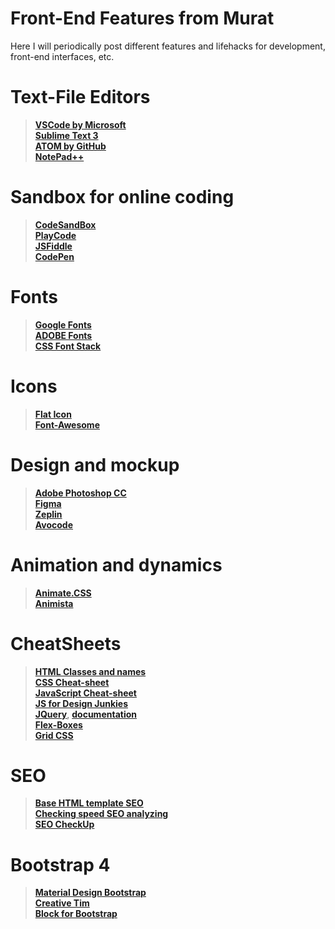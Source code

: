 # Front-End Features from Murat

Here I will periodically post different features and lifehacks for development, front-end interfaces, etc.

# Text-File Editors

>[**VSCode by Microsoft**](https://code.visualstudio.com/Download) <br>
[**Sublime Text  3**](https://www.sublimetext.com/3)<br>
[**ATOM  by GitHub**](http://atom.io)<br>
[**NotePad++**](https://notepad-plus-plus.org/download/v7.6.4.html)<br>


# Sandbox for online coding

>[**CodeSandBox**](https://codesandbox.io/s/)<br>
[**PlayCode**](https://playcode.io/)<br>
[**JSFiddle**](https://jsfiddle.net/)<br>
[**CodePen**](https://codepen.io/pen/tour/welcome/start)<br>

# Fonts
>[**Google Fonts**](https://fonts.google.com)<br>
[**ADOBE Fonts**](https://fonts.adobe.com/fonts)<br>
[**CSS Font Stack**](https://www.cssfontstack.com/)<br>

# Icons
>[**Flat Icon**](https://flaticon.com)<br>
[**Font-Awesome**](https://fontawesome.com/icons)<br> 


# Design and mockup 

>[**Adobe Photoshop CC**](https://www.adobe.com/products/photoshop/free-trial-download.html)<br>
[**Figma**](http://figma.com/)<br>
[**Zeplin**](http://zeplin.io/)<br>
[**Avocode**](https://avocode.com)<br>
# Animation and  dynamics

>[**Animate.CSS**](https://daneden.github.io/animate.css/)<br>
[**Animista**](http://animista.net/)<br> 

# CheatSheets
>[**HTML Classes and names**](http://tpverstak.ru/common-css-class-names/)<br>
[**CSS Cheat-sheet**](https://adam-marsden.co.uk/css-cheat-sheet)<br>
[**JavaScript Cheat-sheet**](
https://websitesetup.org/javascript-cheat-sheet/) <br>
 [**JS for Design Junkies**](https://blog.templatetoaster.com/javascript-cheat-sheet/)<br>
[**JQuery**](https://www.jqueryscript.net/), [**documentation**](http://jquery.page2page.ru/index.php5/%D0%97%D0%B0%D0%B3%D0%BB%D0%B0%D0%B2%D0%BD%D0%B0%D1%8F_%D1%81%D1%82%D1%80%D0%B0%D0%BD%D0%B8%D1%86%D0%B0)<br>
[**Flex-Boxes**](https://yoksel.github.io/flex-cheatsheet/)<br>
[**Grid CSS**](http://tpverstak.ru/grid/)<br>
# SEO 

>[**Base HTML template SEO**](http://tpverstak.ru/seo-html-template/)<br>
[**Checking speed SEO analyzing**](https://sitechecker.pro/ru/)<br>
[**SEO CheckUp**](https://seositecheckup.com/)<br>

# Bootstrap 4

>[**Material Design Bootstrap**](https://mdbootstrap.com/)<br>
[**Creative Tim**](https://www.creative-tim.com/)<br>
[**Block for Bootstrap**](https://github.com/froala/design-blocks)

